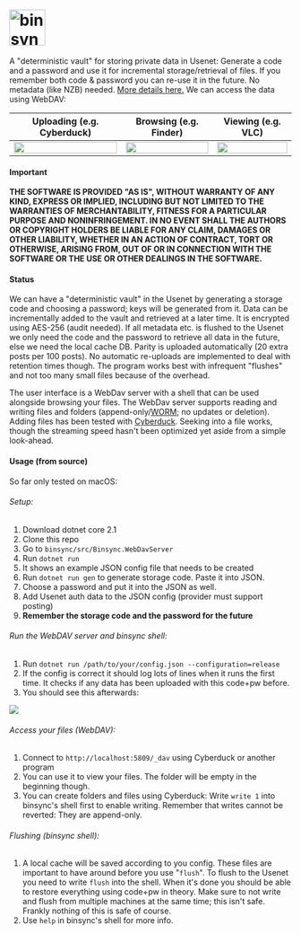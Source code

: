 # <img height="64px" title="binsync" alt="binsync logo" src="https://user-images.githubusercontent.com/46618410/60334970-0e479c00-999d-11e9-8d35-ce9ed160b3e0.png">

A "deterministic vault" for storing private data in Usenet: Generate a code and a password and use it for incremental storage/retrieval of files. If you remember both code & password you can re-use it in the future. No metadata (like NZB) needed.
[More details here.](https://gist.github.com/retroplasma/264d9fed2350feb19f977575981bb914)
We can access the data using WebDAV:

|Uploading (e.g. Cyberduck)| Browsing (e.g. Finder)|Viewing (e.g. VLC)|
|--------------------------|-----------------------|------------------|
|<img src="https://user-images.githubusercontent.com/46618410/62015423-cab69c80-b1ab-11e9-8535-ca61d83b1af1.png" width="100%">|<img src="https://user-images.githubusercontent.com/46618410/62016594-5e3f9b80-b1b3-11e9-8f4b-3347799c822d.png" width="100%">|<a href="https://peach.blender.org/about/"><img src="https://user-images.githubusercontent.com/46618410/62015451-0f423800-b1ac-11e9-954e-c03a66878b33.png" width="100%"></a>|


#### Important

**THE SOFTWARE IS PROVIDED "AS IS", WITHOUT WARRANTY OF ANY KIND, EXPRESS OR IMPLIED, INCLUDING BUT NOT LIMITED TO THE WARRANTIES OF MERCHANTABILITY, FITNESS FOR A PARTICULAR PURPOSE AND NONINFRINGEMENT. IN NO EVENT SHALL THE AUTHORS OR COPYRIGHT HOLDERS BE LIABLE FOR ANY CLAIM, DAMAGES OR OTHER LIABILITY, WHETHER IN AN ACTION OF CONTRACT, TORT OR OTHERWISE, ARISING FROM, OUT OF OR IN CONNECTION WITH THE SOFTWARE OR THE USE OR OTHER DEALINGS IN THE SOFTWARE.**

#### Status

We can have a "deterministic vault" in the Usenet by generating a storage code and choosing a password; keys will be generated from it. Data can be incrementally added to the vault and retrieved at a later time. It is encrypted using AES-256 (audit needed). If all metadata etc. is flushed to the Usenet we only need the code and the password to retrieve all data in the future, else we need the local cache DB. Parity is uploaded automatically (20 extra posts per 100 posts). No automatic re-uploads are implemented to deal with retention times though. The program works best with infrequent "flushes" and not too many small files because of the overhead.

The user interface is a WebDav server with a shell that can be used alongside browsing your files. The WebDav server supports reading and writing files and folders (append-only/[WORM](https://en.wikipedia.org/wiki/Write_once_read_many); no updates or deletion). Adding files has been tested with [Cyberduck](https://cyberduck.io/). Seeking into a file works, though the streaming speed hasn't been optimized yet aside from a simple look-ahead.

#### Usage (from source)
So far only tested on macOS:

###### Setup:

1. Download dotnet core 2.1
2. Clone this repo
3. Go to `binsync/src/Binsync.WebDavServer`
4. Run `dotnet run`
5. It shows an example JSON config file that needs to be created
6. Run `dotnet run gen` to generate storage code. Paste it into JSON.
7. Choose a password and put it into the JSON as well.
8. Add Usenet auth data to the JSON config (provider must support posting)
8. **Remember the storage code and the password for the future**

###### Run the WebDAV server and binsync shell:

1. Run `dotnet run /path/to/your/config.json --configuration=release`
2. If the config is correct it should log lots of lines when it runs the first time. It checks if any data has been uploaded with this code+pw before.
3. You should see this afterwards:
<img src="https://user-images.githubusercontent.com/46618410/62015170-5bd84400-b1a9-11e9-873a-c5c957750473.png" />

###### Access your files (WebDAV):

1. Connect to `http://localhost:5809/_dav` using Cyberduck or another program
2. You can use it to view your files. The folder will be empty in the beginning though.
3. You can create folders and files using Cyberduck: Write `write 1` into binsync's shell first to enable writing. Remember that writes cannot be reverted: They are append-only.

###### Flushing (binsync shell):

1. A local cache will be saved according to you config. These files are important to have around before you use "`flush`". To flush to the Usenet you need to write `flush` into the shell. When it's done you should be able to restore everything using code+pw in theory. Make sure to not write and flush from multiple machines at the same time; this isn't safe. Frankly nothing of this is safe of course.
2. Use `help` in binsync's shell for more info.
